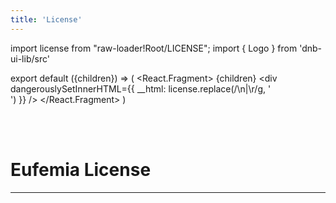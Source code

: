 ```yaml
---
title: 'License'
---
```


import license from "raw-loader!Root/LICENSE";
import { Logo } from 'dnb-ui-lib/src'

<!-- prettier-ignore-start -->

export default ({children}) => (
  <React.Fragment>
    {children}
    <div
      dangerouslySetInnerHTML={{
        __html: license.replace(/\n|\r/g, '<br />')
      }}
    />
  </React.Fragment>
)

<!-- prettier-ignore-end -->

<br />
<br />

<Logo size="100" />

# Eufemia License

---
